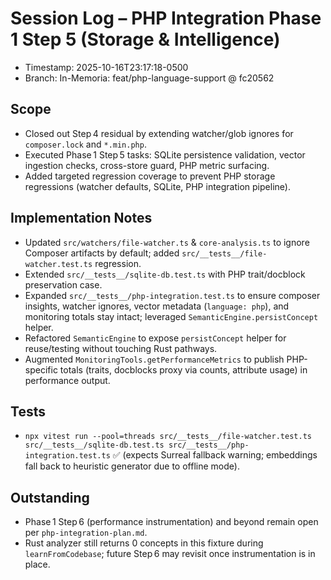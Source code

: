 # Session Log – PHP Integration Phase 1 Step 5 (Storage & Intelligence)
- Timestamp: 2025-10-16T23:17:18-0500
- Branch: In-Memoria: feat/php-language-support @ fc20562

## Scope
- Closed out Step 4 residual by extending watcher/glob ignores for `composer.lock` and `*.min.php`.
- Executed Phase 1 Step 5 tasks: SQLite persistence validation, vector ingestion checks, cross-store guard, PHP metric surfacing.
- Added targeted regression coverage to prevent PHP storage regressions (watcher defaults, SQLite, PHP integration pipeline).

## Implementation Notes
- Updated `src/watchers/file-watcher.ts` & `core-analysis.ts` to ignore Composer artifacts by default; added `src/__tests__/file-watcher.test.ts` regression.
- Extended `src/__tests__/sqlite-db.test.ts` with PHP trait/docblock preservation case.
- Expanded `src/__tests__/php-integration.test.ts` to ensure composer insights, watcher ignores, vector metadata (`language: php`), and monitoring totals stay intact; leveraged `SemanticEngine.persistConcept` helper.
- Refactored `SemanticEngine` to expose `persistConcept` helper for reuse/testing without touching Rust pathways.
- Augmented `MonitoringTools.getPerformanceMetrics` to publish PHP-specific totals (traits, docblocks proxy via counts, attribute usage) in performance output.

## Tests
- `npx vitest run --pool=threads src/__tests__/file-watcher.test.ts src/__tests__/sqlite-db.test.ts src/__tests__/php-integration.test.ts` ✅ (expects Surreal fallback warning; embeddings fall back to heuristic generator due to offline mode).

## Outstanding
- Phase 1 Step 6 (performance instrumentation) and beyond remain open per `php-integration-plan.md`.
- Rust analyzer still returns 0 concepts in this fixture during `learnFromCodebase`; future Step 6 may revisit once instrumentation is in place.
